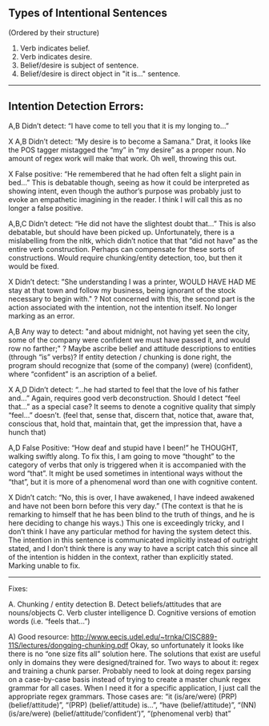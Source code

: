 ## Types of Intentional Sentences
(Ordered by their structure)

1. Verb indicates belief.
2. Verb indicates desire.
3. Belief/desire is subject of sentence.
4. Belief/desire is direct object in "it is..." sentence.

- - - -

## Intention Detection Errors:

A,B Didn’t detect: “I have come to tell you that it is my longing to…”

X A,B Didn’t detect: “My desire is to become a Samana.”
	Drat, it looks like the POS tagger mistagged the “my” in “my desire” as a proper noun. No amount of regex work will make that work. Oh well, throwing this out.

X False positive: “He remembered that he had often felt a slight pain in bed…”
	This is debatable though, seeing as how it could be interpreted as showing intent, even though the author’s purpose was probably just to evoke an empathetic imagining in the reader.
	I think I will call this as no longer a false positive.

A,B,C Didn’t detect: “He did not have the slightest doubt that…”
	This is also debatable, but should have been picked up.
	Unfortunately, there is a mislabelling from the nltk, which didn’t notice that that “did not have” as the entire verb construction.
	Perhaps can compensate for these sorts of constructions.
	Would require chunking/entity detection, too, but then it would be fixed.

X Didn’t detect: ”She understanding I was a printer, WOULD HAVE HAD ME stay at that town and follow my business, being ignorant of the stock necessary to begin with." ?
	Not concerned with this, the second part is the action associated with the intention, not the intention itself. No longer marking as an error.

A,B Any way to detect: "and about midnight, not having yet seen the city, some of the company were confident we must have passed it, and would row no farther;" ?
	Maybe ascribe belief and attitude descriptions to entities (through “is” verbs)?
	If entity detection / chunking is done right, the program should recognize that (some of the company) (were) (confident), where “confident” is an ascription of a belief.

X A,D Didn’t detect: “…he had started to feel that the love of his father and…”
	Again, requires good verb deconstruction.
	Should I detect “feel that…” as a special case? It seems to denote a cognitive quality that simply “feel…” doesn’t.
	(feel that, sense that, discern that, notice that, aware that, conscious that, hold that, maintain that, get the impression that, have a hunch that)

A,D False Positive: “How deaf and stupid have I been!” he THOUGHT, walking swiftly along.
	To fix this, I am going to move “thought” to the category of verbs that only is triggered when it is accompanied with the word “that”. It might be used sometimes in intentional ways without the “that”, but it is more of a phenomenal word than one with cognitive content.

X Didn’t catch: “No, this is over, I have awakened, I have indeed awakened and have not been born before this very day.” (The context is that he is remarking to himself that he has been blind to the truth of things, and he is here deciding to change his ways.)
	This one is exceedingly tricky, and I don’t think I have any particular method for having the system detect this. The intention in this sentence is communicated implicitly instead of outright stated, and I don’t think there is any way to have a script catch this since all of the intention is hidden in the context, rather than explicitly stated.
	Marking unable to fix.

- - - -

Fixes:

A. Chunking / entity detection
B. Detect beliefs/attitudes that are nouns/objects
C. Verb cluster intelligence
D. Cognitive versions of emotion words (i.e. “feels that…”)

A) Good resource: http://www.eecis.udel.edu/~trnka/CISC889-11S/lectures/dongqing-chunking.pdf
	Okay, so unfortunately it looks like there is no “one size fits all” solution here. The solutions that exist are useful only in domains they were designed/trained for.
	Two ways to about it: regex and training a chunk parser.
	Probably need to look at doing regex parsing on a case-by-case basis instead of trying to create a master chunk regex grammar for all cases. When I need it for a specific application, I just call the appropriate regex grammars.
	Those cases are: “it (is/are/were) (PRP) (belief/attitude)”, “(PRP) (belief/attitude) is…”, “have (belief/attitude)”, “(NN) (is/are/were) (belief/attitude/‘confident’)”, “(phenomenal verb) that”